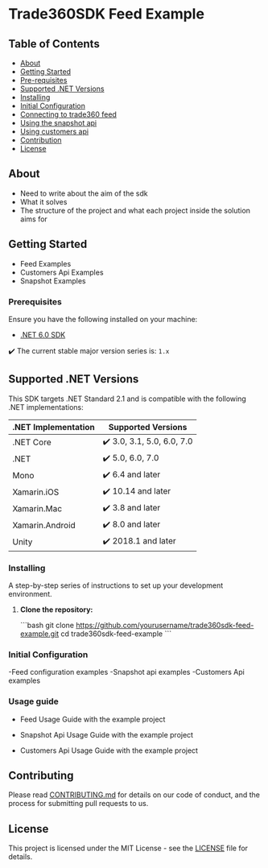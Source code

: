 
# Trade360SDK Feed Example

## Table of Contents

- [About](#about)
- [Getting Started](#getting_started)
- [Pre-requisites](#pre_requisites)
- [Supported .NET Versions](#supported_versions)
- [Installing](#installing)
- [Initial Configuration](#configuration)
- [Connecting to trade360 feed](#usage_guide_feed)
- [Using the snapshot api](#usage_snapshot_api)
- [Using customers api](#usage_customers_api)
- [Contribution](#contributing)
- [License](#license)

## About <a name = "about"></a>

- Need to write about the aim of the sdk
- What it solves
- The structure of the project and what each project inside the solution aims for

## Getting Started <a name = "getting_started"></a>

- Feed Examples
- Customers Api Examples
- Snapshot Examples


### Prerequisites <a name = "pre_requisites"></a>

Ensure you have the following installed on your machine:

- [.NET 6.0 SDK](https://dotnet.microsoft.com/download/dotnet/6.0)

:heavy_check_mark: The current stable major version series is: `1.x`

## Supported .NET Versions <a name = "supported_versions"></a>

This SDK targets .NET Standard 2.1 and is compatible with the following .NET implementations:

| .NET Implementation | Supported Versions         |
| ------------------- | -------------------------- |
| .NET Core           | :heavy_check_mark: 3.0, 3.1, 5.0, 6.0, 7.0  |
| .NET                | :heavy_check_mark: 5.0, 6.0, 7.0  |
| Mono                | :heavy_check_mark: 6.4 and later    |
| Xamarin.iOS         | :heavy_check_mark: 10.14 and later  |
| Xamarin.Mac         | :heavy_check_mark: 3.8 and later    |
| Xamarin.Android     | :heavy_check_mark: 8.0 and later    |
| Unity               | :heavy_check_mark: 2018.1 and later |

### Installing <a name = "installing"></a>

A step-by-step series of instructions to set up your development environment.

1. **Clone the repository:**

    \```bash
    git clone https://github.com/yourusername/trade360sdk-feed-example.git
    cd trade360sdk-feed-example
    \```


    
### Initial Configuration <a name = "configuration"></a>


-Feed configuration examples
-Snapshot api examples
-Customers Api examples

### Usage guide

- Feed Usage Guide with the example project  <a name = "usage_guide_feed"></a>

- Snapshot Api Usage Guide with the example project  <a name = "usage_snapshot_api"></a>

- Customers Api Usage Guide with the example project <a name = "usage_customers_api"></a>

## Contributing  <a name = "contributing"></a>

Please read [CONTRIBUTING.md](../CONTRIBUTING.md) for details on our code of conduct, and the process for submitting pull requests to us.

## License  <a name = "license"></a>

This project is licensed under the MIT License - see the [LICENSE](LICENSE) file for details.
